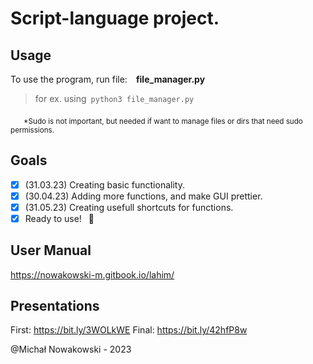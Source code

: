 # Script-language project.

## Usage

To use the program, run file:&emsp;<b>file_manager.py</b>

> for ex. using&ensp;`python3 file_manager.py`

&emsp;&ensp;<sub>*Sudo is not important, but needed if want to manage files or dirs that need sudo permissions.</sub>

## Goals

- [X] (31.03.23) Creating basic functionality.
- [X] (30.04.23) Adding more functions, and make GUI prettier.
- [X] (31.05.23) Creating usefull shortcuts for functions.
- [X] Ready to use! &ensp;:tada:

## User Manual

https://nowakowski-m.gitbook.io/lahim/

## Presentations
First:
https://bit.ly/3WOLkWE
Final:
https://bit.ly/42hfP8w

@Michał Nowakowski - 2023
